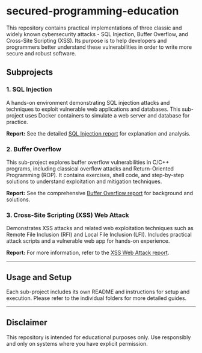 # secured-programming-education
This repository contains practical implementations of three classic and widely known cybersecurity attacks - SQL Injection, Buffer Overflow, and Cross-Site Scripting (XSS). Its purpose is to help developers and programmers better understand these vulnerabilities in order to write more secure and robust software.

## Subprojects

### 1. SQL Injection
A hands-on environment demonstrating SQL injection attacks and techniques to exploit vulnerable web applications and databases. This sub-project uses Docker containers to simulate a web server and database for practice.

**Report:** See the detailed [SQL Injection report](sql-injection-training/results/report.pdf) for explanation and analysis.

### 2. Buffer Overflow
This sub-project explores buffer overflow vulnerabilities in C/C++ programs, including classical overflow attacks and Return-Oriented Programming (ROP). It contains exercises, shell code, and step-by-step solutions to understand exploitation and mitigation techniques.

**Report:** See the comprehensive [Buffer Overflow report](buffer-overflow/report.pdf) for background and solutions.

### 3. Cross-Site Scripting (XSS) Web Attack
Demonstrates XSS attacks and related web exploitation techniques such as Remote File Inclusion (RFI) and Local File Inclusion (LFI). Includes practical attack scripts and a vulnerable web app for hands-on experience.

**Report:** For more information, refer to the [XSS Web Attack report](xss-web-attack/results/report.pdf).

---

## Usage and Setup

Each sub-project includes its own README and instructions for setup and execution. Please refer to the individual folders for more detailed guides.

---

## Disclaimer

This repository is intended for educational purposes only. Use responsibly and only on systems where you have explicit permission.
